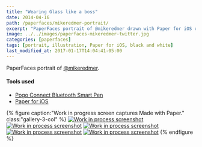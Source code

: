 ```yaml
---
title: "Wearing Glass like a boss"
date: 2014-04-16
path: /paperfaces/mikeredmer-portrait/
excerpt: "PaperFaces portrait of @mikeredmer drawn with Paper for iOS on an iPad."
image: ../../images/paperfaces-mikeredmer-twitter.jpg
categories: [paperfaces]
tags: [portrait, illustration, Paper for iOS, black and white]
last_modified_at: 2017-01-17T14:04:41-05:00
---
```


PaperFaces portrait of [@mikeredmer](https://twitter.com/mikeredmer).

#### Tools used

- [Pogo Connect Bluetooth Smart Pen](https://www.amazon.com/gp/product/B009K448L4/ref=as_li_ss_tl?ie=UTF8&camp=1789&creative=390957&creativeASIN=B009K448L4&linkCode=as2&tag=mademist-20)
- [Paper for iOS](https://paper.bywetransfer.com/)

{% figure caption:"Work in progress screen captures Made with Paper." class:"gallery-3-col" %}
[![Work in process screenshot](../../images/paperfaces-mikeredmer-process-1-600.jpg)](../../images/paperfaces-mikeredmer-process-1-lg.jpg)
[![Work in process screenshot](../../images/paperfaces-mikeredmer-process-2-600.jpg)](../../images/paperfaces-mikeredmer-process-2-lg.jpg)
[![Work in process screenshot](../../images/paperfaces-mikeredmer-process-3-600.jpg)](../../images/paperfaces-mikeredmer-process-3-lg.jpg)
[![Work in process screenshot](../../images/paperfaces-mikeredmer-process-4-600.jpg)](../../images/paperfaces-mikeredmer-process-4-lg.jpg)
[![Work in process screenshot](../../images/paperfaces-mikeredmer-process-5-600.jpg)](../../images/paperfaces-mikeredmer-process-5-lg.jpg)
{% endfigure %}

